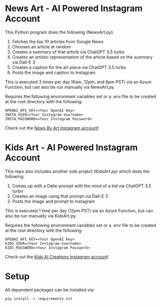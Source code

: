 # News Art - AI Powered Instagram Account
This Python program does the following (NewsArt.py):
  1. Fetches the top 10 articles from Google News
  2. Chooses an article at random
  3. Creates a summary of that article via ChatGPT 3.5 turbo
  4. Creates an artistic representation of the article based on the summary via Dall-E 3
  5. Creates a caption for the art piece via ChatGPT 3.5 turbo
  6. Posts the image and caption to Instagram

This is executed 3 times per day (6am, 12pm, and 6pm PST) via an Azure Function, but can also be run manually via NewsArt.py.

Requires the following environment variables set or a .env file to be created at the root directory with the following:
```
OPENAI_API_KEY=<Your OpenAI Key>
INSTA_USER=<Your Instagram Username>
INSTA_PASSWORD=<Your Instagram Password>
```

Check out the [News By Art Instagram account](https://www.instagram.com/newsbyart)!

# Kids Art - AI Powered Instagram Account
This repo also includes another side project (KidsArt.py) which does the following:
  1. Comes up with a Dalle-prompt with the mind of a kid via ChatGPT 3.5 turbo
  2. Creates an image using that prompt via Dall-E 3
  3. Posts the image and prompt to Instagram

This is executed 1 time per day (12pm PST) via an Azure Function, but can also be run manually via KidsArt.py.

Requires the following environment variables set or a .env file to be created at the root directory with the following:
```
OPENAI_API_KEY=<Your OpenAI Key>
KIDS_USER=<Your Instagram Username>
KIDS_PASSWORD=<Your Instagram Password>
```

Check out the [Kids AI Creations Instagram account](https://www.instagram.com/kidsaicreations/)!

# Setup
All dependent packages can be installed via:
```
pip install -r requirements.txt
```


